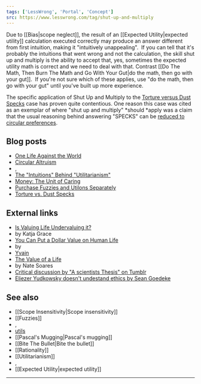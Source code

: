 ```yaml
---
tags: ['LessWrong', 'Portal', 'Concept']
src: https://www.lesswrong.com/tag/shut-up-and-multiply
---
```


Due to [[Bias|scope neglect]], the result of an [[Expected Utility|expected utility]] calculation executed correctly may produce an answer different from first intuition, making it "intuitively unappealing".  If you can tell that it's probably the intuitions that went wrong and not the calculation, the skill shut up and multiply is the ability to accept that, yes, sometimes the expected utility math is correct and we need to deal with that. Contrast [[Do The Math, Then Burn The Math and Go With Your Gut|do the math, then go with your gut]].  If you're not sure which of these applies, use "do the math, then go with your gut" until you've built up more experience.

The specific application of Shut Up and Multiply to the [Torture versus Dust Specks](http://lesswrong.com/lw/kn/torture_vs_dust_specks/) case has proven quite contentious. One reason this case was cited as an exemplar of where "shut up and multiply" *should *apply was a claim that the usual reasoning behind answering "SPECKS" can be [reduced to circular preferences](https://www.lesswrong.com/posts/4ZzefKQwAtMo5yp99/circular-altruism).

## Blog posts
- [One Life Against the World](http://lesswrong.com/lw/hx/one_life_against_the_world/)
- [Circular Altruism](http://lesswrong.com/lw/n3/circular_altruism/)
- , 
- [The "Intuitions" Behind "Utilitarianism"](http://lesswrong.com/lw/n9/the_intuitions_behind_utilitarianism/)
- [Money: The Unit of Caring](http://lesswrong.com/lw/65/money_the_unit_of_caring/)
- [Purchase Fuzzies and Utilons Separately](http://lesswrong.com/lw/6z/purchase_fuzzies_and_utilons_separately/)
- [Torture vs. Dust Specks](http://lesswrong.com/lw/kn/torture_vs_dust_specks/)

## External links
- [Is Valuing Life Undervaluing it?](http://meteuphoric.wordpress.com/2008/08/17/is-valuing-life-undervaluing-it/)
-  by Katja Grace
- [You Can Put a Dollar Value on Human Life](http://squid314.livejournal.com/260949.html)
-  by 
- [Yvain](https://wiki.lesswrong.com/wiki/Yvain)
- [The Value of a Life](http://mindingourway.com/the-value-of-a-life/)
-  by Nate Soares
- [Critical discussion by "A scientists Thesis" on Tumblr](http://scientiststhesis.tumblr.com/post/108268823040/stormingtheivory-scientiststhesis)
- [Eliezer Yudkowsky doesn't undestand ethics by Sean Goedeke](https://kierkeguardians.wordpress.com/2013/09/02/eliezer-yudkowsky-doesnt-understand-ethics/comment-page-1/)

## See also
- [[Scope Insensitivity|Scope insensitivity]]
- [[Fuzzies]]
- , 
- [utils](https://wiki.lesswrong.com/wiki/utils)
- [[Pascal's Mugging|Pascal's mugging]]
- [[Bite The Bullet|Bite the bullet]]
- [[Rationality]]
- [[Utilitarianism]]
- , 
- [[Expected Utility|expected utility]]



---

